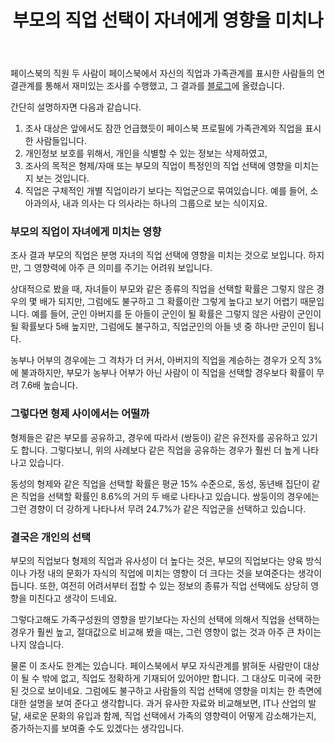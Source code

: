 ﻿---
title: 부모의 직업 선택이 자녀에게 영향을 미치나
categories:
  - ideas
pubDate: 2016-05-08
description: 기본 설명을 입력하세요
---

페이스북의 직원 두 사람이 페이스북에서 자신의 직업과 가족관계를 표시한 사람들의 연결관계를 통해서 재미있는 조사를 수행했고, 그 결과를 [블로그](https://research.facebook.com/blog/do-jobs-run-in-families-/ "Do jobs run in families?")에 올렸습니다.

간단히 설명하자면 다음과 같습니다.

1. 조사 대상은 앞에서도 잠깐 언급했듯이 페이스북 프로필에 가족관계와 직업을 표시한 사람들입니다.
2. 개인정보 보호를 위해서, 개인을 식별할 수 있는 정보는 삭제하였고,
3. 조사의 목적은 형제/자매 또는 부모의 직업이 특정인의 직업 선택에 영향을 미치는지 보는 것입니다.
4. 직업은 구체적인 개별 직업이라기 보다는 직업군으로 묶여있습니다. 예를 들어, 소아과의사, 내과 의사는 다 의사라는 하나의 그룹으로 보는 식이지요.

### 부모의 직업이 자녀에게 미치는 영향

조사 결과 부모의 직업은 분명 자녀의 직업 선택에 영향을 미치는 것으로 보입니다. 하지만, 그 영향력에 아주 큰 의미를 주기는 어려워 보입니다.

상대적으로 봤을 때, 자녀들이 부모와 같은 종류의 직업을 선택할 확률은 그렇지 않은 경우의 몇 배가 되지만, 그럼에도 불구하고 그 확률이란 그렇게 높다고 보기 어렵기 때문입니다. 예를 들어, 군인 아버지를 둔 아들이 군인이 될 확률은 그렇지 않은 사람이 군인이 될 확률보다 5배 높지만, 그럼에도 불구하고, 직업군인의 아들 넷 중 하나만 군인이 됩니다.

농부나 어부의 경우에는 그 격차가 더 커서, 아버지의 직업을 계승하는 경우가 오직 3%에 불과하지만, 부모가 농부나 어부가 아닌 사람이 이 직업을 선택할 경우보다 확률이 무려 7.6배 높습니다.

### 그렇다면 형제 사이에서는 어떨까

형제들은 같은 부모를 공유하고, 경우에 따라서 (쌍둥이) 같은 유전자를 공유하고 있기도 합니다. 그렇다보니, 위의 사례보다 같은 직업을 공유하는 경우가 훨씬 더 높게 나타나고 있습니다.

동성의 형제와 같은 직업을 선택할 확률은 평균 15% 수준으로, 동성, 동년배 집단이 같은 직업을 선택할 확률인 8.6%의 거의 두 배로 나타나고 있습니다. 쌍둥이의 경우에는 그런 경향이 더 강하게 나타나서 무려 24.7%가 같은 직업군을 선택하고 있습니다.

### 결국은 개인의 선택

부모의 직업보다 형제의 직업과 유사성이 더 높다는 것은, 부모의 직업보다는 양육 방식이나 가정 내의 문화가 자식의 직업에 미치는 영향이 더 크다는 것을 보여준다는 생각이 듭니다. 또한, 여전히 어려서부터 접할 수 있는 정보의 종류가 직업 선택에도 상당히 영향을 미친다고 생각이 드네요.

그렇다고해도 가족구성원의 영향을 받기보다는 자신의 선택에 의해서 직업을 선택하는 경우가 훨씬 높고, 절대값으로 비교해 봤을 때는, 그런 영향이 없는 것과 아주 큰 차이는 나지 않습니다.

물론 이 조사도 한계는 있습니다. 페이스북에서 부모 자식관계를 밝혀둔 사람만이 대상이 될 수 밖에 없고, 직업도 정확하게 기재되어 있어야만 합니다. 그 대상도 미국에 국한된 것으로 보이네요. 그럼에도 불구하고 사람들의 직업 선택에 영향을 미치는 한 측면에 대한 설명을 보여 준다고 생각합니다. 과거 유사한 자료와 비교해보면, IT나 산업의 발달, 새로운 문화의 유입과 함께, 직업 선택에서 가족의 영향력이 어떻게 감소해가는지, 증가하는지를 보여줄 수도 있겠다는 생각입니다.


